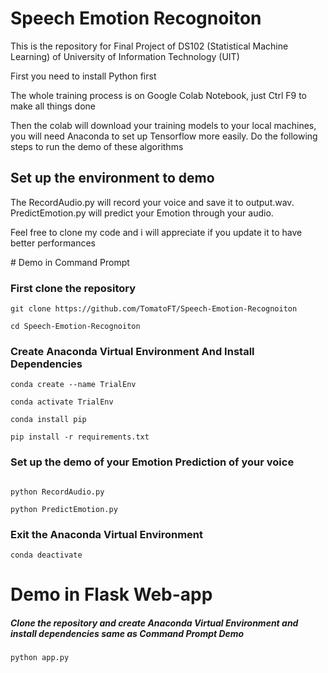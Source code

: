 # Speech Emotion Recognoiton
This is the repository for Final Project of DS102 (Statistical Machine Learning) of University of Information Technology (UIT)
<p>First you need to install Python first</p>
<p>The whole training process is on Google Colab Notebook, just Ctrl F9 to make all things done</p>
<p>Then the colab will download your training models to your local machines, you will need Anaconda to set up Tensorflow more easily.
Do the following steps to run the demo of these algorithms </p>
<h2> Set up the environment to demo </h2>
<p>
The RecordAudio.py will record your voice and save it to output.wav. PredictEmotion.py will predict your Emotion through your audio.</p>
<p> Feel free to clone my code and i will appreciate if you update it to have better performances</p>
# Demo in Command Prompt

<h3>First clone the repository</h3>

```
git clone https://github.com/TomatoFT/Speech-Emotion-Recognoiton

cd Speech-Emotion-Recognoiton

```
<h3>Create Anaconda Virtual Environment And Install Dependencies</h3>

```
conda create --name TrialEnv

conda activate TrialEnv

conda install pip

pip install -r requirements.txt

```
<h3>Set up the demo of your Emotion Prediction of your voice</h3>

```

python RecordAudio.py

python PredictEmotion.py

```

<h3>Exit the Anaconda Virtual Environment </h3>

```
conda deactivate

```

# Demo in Flask Web-app
<h5>Clone the repository and create Anaconda Virtual Environment and install dependencies same as Command Prompt Demo</h5>

```
python app.py
```
